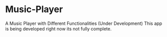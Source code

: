 # Music-Player
A Music Player with Different Functionalities  (Under Development) This app is being developed right now its not fully complete.

